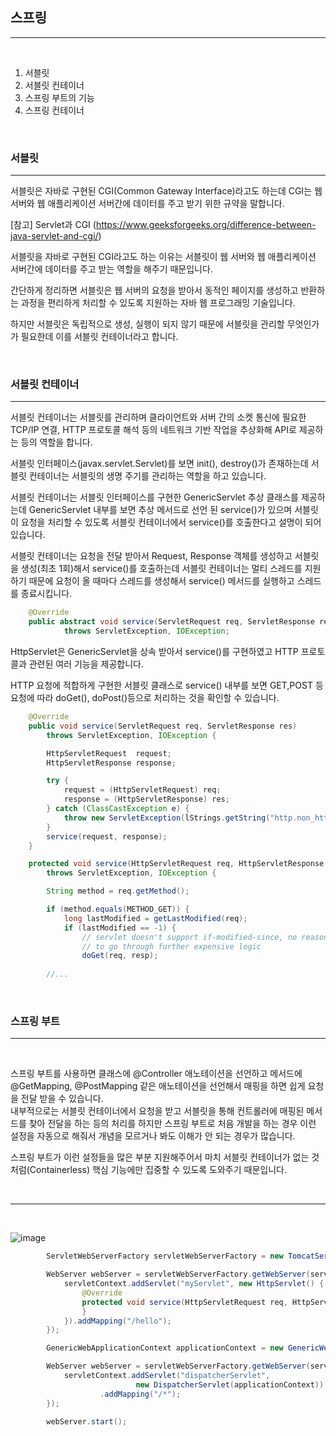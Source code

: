 
## 스프링

---

<br> 

1. 서블릿
2. 서블릿 컨테이너
3. 스프링 부트의 기능
4. 스프링 컨테이너


<br>

### 서블릿

---

서블릿은 자바로 구현된 CGI(Common Gateway Interface)라고도 하는데 CGI는 웹 서버와 웹 애플리케이션 서버간에 데이터를 주고 받기 위한 규약을 말합니다.  
  
[참고] Servlet과 CGI (https://www.geeksforgeeks.org/difference-between-java-servlet-and-cgi/)  
  
서블릿을 자바로 구현된 CGI라고도 하는 이유는 서블릿이 웹 서버와 웹 애플리케이션 서버간에 데이터를 주고 받는 역할을 해주기 때문입니다.  
  
간단하게 정리하면 서블릿은 웹 서버의 요청을 받아서 동적인 페이지를 생성하고 반환하는 과정을 편리하게 처리할 수 있도록 지원하는 자바 웹 프로그래밍 기술입니다.  
  
하지만 서블릿은 독립적으로 생성, 실행이 되지 않기 때문에 서블릿을 관리할 무엇인가가 필요한데 이를 서블릿 컨테이너라고 합니다.  

<br>

### 서블릿 컨테이너

---

서블릿 컨테이너는 서블릿를 관리하며 클라이언트와 서버 간의 소켓 통신에 필요한 TCP/IP 연결, HTTP 프로토콜 해석 등의 네트워크 기반 작업을 추상화해 API로 제공하는 등의 역할을 합니다.   
  
서블릿 인터페이스(javax.servlet.Servlet)를 보면 init(), destroy()가 존재하는데 서블릿 컨테이너는 서블릿의 생명 주기를 관리하는 역할을 하고 있습니다.   
  
서블릿 컨테이너는 서블릿 인터페이스를 구현한 GenericServlet 추상 클래스를 제공하는데 GenericServlet 내부를 보면 추상 메서드로 선언 된 service()가 있으며 
서블릿이 요청을 처리할 수 있도록 서블릿 컨테이너에서 service()를 호출한다고 설명이 되어 있습니다.  
  
서블릿 컨테이너는 요청을 전달 받아서 Request, Response 객체를 생성하고 서블릿을 생성(최초 1회)해서 service()를 호출하는데
서블릿 컨테이너는 멀티 스레드를 지원하기 때문에 요청이 올 때마다 스레드를 생성해서 service() 메서드를 실행하고 스레드를 종료시킵니다.  

```java
    @Override
    public abstract void service(ServletRequest req, ServletResponse res)
            throws ServletException, IOException;
```

HttpServlet은 GenericServlet을 상속 받아서 service()를 구현하였고 HTTP 프로토콜과 관련된 여러 기능을 제공합니다.  
  
HTTP 요청에 적합하게 구현한 서블릿 클래스로 service() 내부를 보면 GET,POST 등 요청에 따라 doGet(), doPost()등으로 처리하는 것을 확인할 수 있습니다.  


```java
    @Override
    public void service(ServletRequest req, ServletResponse res)
        throws ServletException, IOException {

        HttpServletRequest  request;
        HttpServletResponse response;

        try {
            request = (HttpServletRequest) req;
            response = (HttpServletResponse) res;
        } catch (ClassCastException e) {
            throw new ServletException(lStrings.getString("http.non_http")); // HTTP 관련 요청이 아니면 예외 처리
        }
        service(request, response);
    }
```


```java
    protected void service(HttpServletRequest req, HttpServletResponse resp)
        throws ServletException, IOException {

        String method = req.getMethod();

        if (method.equals(METHOD_GET)) {
            long lastModified = getLastModified(req);
            if (lastModified == -1) {
                // servlet doesn't support if-modified-since, no reason
                // to go through further expensive logic
                doGet(req, resp);
                
        //...
```

<br>

### 스프링 부트

---

<br>

스프링 부트를 사용하면 클래스에 @Controller 애노테이션을 선언하고 메서드에 @GetMapping, @PostMapping 같은 애노테이션을 선언해서 매핑을 하면 
쉽게 요청을 전달 받을 수 있습니다.  
내부적으로는 서블릿 컨테이너에서 요청을 받고 서블릿을 통해 컨트롤러에 매핑된 메서드를 찾아 전달을 하는 등의 처리를 하지만 
스프링 부트로 처음 개발을 하는 경우 이런 설정을 자동으로 해줘서 개념을 모르거나 봐도 이해가 안 되는 경우가 많습니다.  

스프링 부트가 이런 설정들을 많은 부분 지원해주어서 마치 서블릿 컨테이너가 없는 것처럼(Containerless) 핵심 기능에만 집중할 수 있도록 도와주기 때문입니다.   

<br>

---

<br>

![image](https://user-images.githubusercontent.com/57752068/226642658-c168093f-9535-4274-a1be-d9ab485a5359.png)

```java
        ServletWebServerFactory servletWebServerFactory = new TomcatServletWebServerFactory();

        WebServer webServer = servletWebServerFactory.getWebServer(servletContext -> {
            servletContext.addServlet("myServlet", new HttpServlet() {
                @Override
                protected void service(HttpServletRequest req, HttpServletResponse resp) throws ServletException, IOException {
                }
            }).addMapping("/hello");
        });
```


```java
        GenericWebApplicationContext applicationContext = new GenericWebApplicationContext();

        WebServer webServer = servletWebServerFactory.getWebServer(servletContext -> {
            servletContext.addServlet("dispatcherServlet",
                            new DispatcherServlet(applicationContext))
                    .addMapping("/*");
        });

        webServer.start();
```


